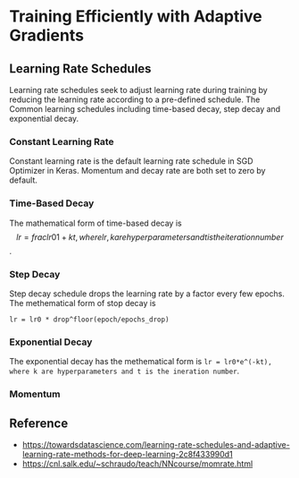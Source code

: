 # Training Efficiently with Adaptive Gradients

## Learning Rate Schedules
  Learning rate schedules seek to adjust learning rate during training by reducing the learning rate according to a pre-defined schedule. The Common learning schedules including time-based decay, step decay and exponential decay.
  
### Constant Learning Rate
  Constant learning rate is the default learning rate schedule in SGD Optimizer in Keras. Momentum and decay rate are both set to zero by default.
  
### Time-Based Decay
  The mathematical form of time-based decay is 
  $$
  lr = frac{lr0}{1+kt}, where lr, k are hyperparameters and t is the iteration number
  $$.
  
### Step Decay
  Step decay schedule drops the learning rate by a factor every few epochs. The methematical form of stop decay is
  ```
  lr = lr0 * drop^floor(epoch/epochs_drop)
  ```
### Exponential Decay
  The exponential decay has the methematical form is ```lr = lr0*e^(-kt), where k are hyperparameters and t is the ineration number```.

### Momentum
  

## Reference
* https://towardsdatascience.com/learning-rate-schedules-and-adaptive-learning-rate-methods-for-deep-learning-2c8f433990d1
* https://cnl.salk.edu/~schraudo/teach/NNcourse/momrate.html
